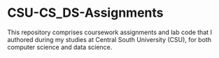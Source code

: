 # CSU-CS_DS-Assignments
This repository comprises coursework assignments and lab code that I authored during my studies at Central South University (CSU),  for both computer science and data science.
